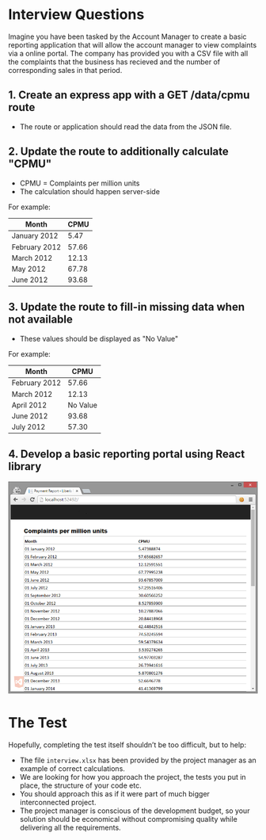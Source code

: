 # Interview Questions #

Imagine you have been tasked by the Account Manager to create a basic reporting application that will allow the account manager to view complaints via a online portal.
The company has provided you with a CSV file with all the complaints that the business has recieved and the number of corresponding sales in that period.

## 1. Create an express app with a GET /data/cpmu route

- The route or application should read the data from the JSON file.

## 2. Update the route to additionally calculate "CPMU"

- CPMU = Complaints per million units
- The calculation should happen server-side

For example:

|Month       | CPMU|
|---------- | ----------|
|January 2012|	5.47|
|February 2012|	57.66|
|March 2012|	12.13|
|May 2012|	67.78|
|June 2012|	93.68|

## 3. Update the route to fill-in missing data when not available

- These values should be displayed as "No Value"

For example:

|Month       | CPMU|
|---------- | ----------|
|February 2012|	57.66|
|March 2012|	12.13|
|April 2012|	No Value |
|June 2012|	93.68|
|July 2012|	57.30|

## 4. Develop a basic reporting portal using React library

![Example Reporting Portal](/example-2.png "Example Reporting Portal")

# The Test #
Hopefully, completing the test itself shouldn’t be too difficult, but to help:
- The file `interview.xlsx` has been provided by the project manager as an example of correct calculations.
- We are looking for how you approach the project, the tests you put in place, the structure of your code etc.
- You should approach this as if it were part of much bigger interconnected project.
- The project manager is conscious of the development budget, so your solution should be economical without compromising quality while delivering all the requirements.
